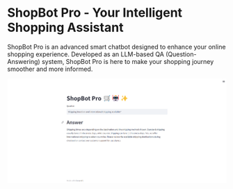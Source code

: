 # ShopBot Pro - Your Intelligent Shopping Assistant
ShopBot Pro is an advanced smart chatbot designed to enhance your online shopping experience. Developed as an LLM-based QA (Question-Answering) system, ShopBot Pro is here to make your shopping journey smoother and more informed.

 <img src="https://github.com/TAHMID37/ShopBot-Pro/blob/main/ShopBot%20Pro.png" alt="ShopBot Pro Image">
